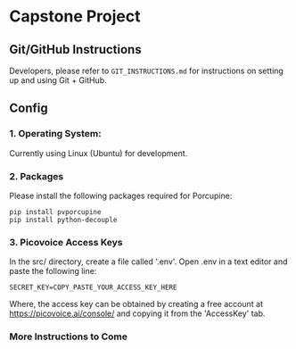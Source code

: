 # Capstone Project

## Git/GitHub Instructions

Developers, please refer to ```GIT_INSTRUCTIONS.md``` for instructions on setting up and using Git + GitHub.

## Config

### 1. Operating System:  
	
Currently using Linux (Ubuntu) for development.

### 2. Packages  

Please install the following packages required for Porcupine:

```pip install pvporcupine```  
```pip install python-decouple```

### 3. Picovoice Access Keys  

In the src/ directory, create a file called '.env'. Open .env in a text editor and paste the following line:

```SECRET_KEY=COPY_PASTE_YOUR_ACCESS_KEY_HERE```

Where, the access key can be obtained by creating a free account at https://picovoice.ai/console/ and copying it from the 'AccessKey' tab.

### More Instructions to Come
